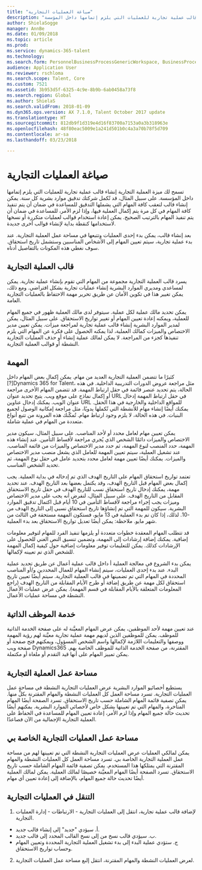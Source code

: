 ```yaml
---
title: "صياغة العمليات التجارية"
description: "تسمح لك ميزة العملية التجارية إنشاء قالب عملية تجارية للعمليات التي يلزم إتمامها داخل المؤسسة."
author: ShielaSogge
manager: AnnBe
ms.date: 01/09/2018
ms.topic: article
ms.prod: 
ms.service: dynamics-365-talent
ms.technology: 
ms.search.form: PersonnelBusinessProcessGenericWorkspace, BusinessProcessGenericTemplateListpage, BusinessProcessGenericMyTemplates, BusinessProcessGroupAssignment
audience: Application User
ms.reviewer: rschloma
ms.search.scope: Talent, Core
ms.custom: 7521
ms.assetid: 3b953d5f-6325-4c9e-8b9b-6ab0458a73f8
ms.search.region: Global
ms.author: ShielaS
ms.search.validFrom: 2018-01-09
ms.dyn365.ops.version: AX 7.1.0, Talent October 2017 update
ms.translationtype: HT
ms.sourcegitcommit: 812db9f1d319e4d16f83700a7153a0a3b318963e
ms.openlocfilehash: 48f80eac5009e1a241d501b0c4a3a70b78f5d709
ms.contentlocale: ar-sa
ms.lasthandoff: 03/23/2018

---
```

# <a name="formalize-business-processes"></a>صياغة العمليات التجارية
تسمح لك ميزة العملية التجارية إنشاء قالب عملية تجارية للعمليات التي يلزم إتمامها داخل المؤسسة. على سبيل المثال، قد تُكمل شركتك تدقيق موارد بشرية كل سنة. يمكن إنشاء قالب لتعقب كافة المهام التي يشملها التدقيق للمساعدة في ضمان أن يتم تنفيذ كافة المهام في كل مرة يتم إكمال العملية فيها، وإذا لزم الأمر، للمساعدة في ضمان أن يتم تنفيذ المهام بالترتيب الصحيح. يمكن إعادة استخدام قوالب لعمليات متكررة أو نسخها لاستخدامها كنقطة بداية لإنشاء قوالب أخرى جديدة.

بعد إنشاء قالب، يمكن بدء إحدى العمليات وتتبعها في مساحة عمل العملية التجارية.  عند بدء عملية تجارية، سيتم تعيين المهام إلى الأشخاص المناسبين وستشمل تاريخ استحقاق. سوف نغطي هذه المكونات بالتفاصيل أدناه.

## <a name="business-process-template"></a>قالب العملية التجارية
يسرد قالب العملية التجارية مجموعة من المهام التي تقوم بإنشاء عملية تجارية. يمكن لمساعدي ومديري الموارد البشرية إنشاء عمليات تجارية بشكل افتراضي.  ومع ذلك، يمكن تغيير هذا في تكوين الأمان عن طريق تحرير مهمة الاحتفاظ بالعمليات التجارية العامة.

يمكن تحديد مالك عملية لكل عملية.  سيتوفر لدى مالك العملية ظهور في جميع المهام للعملية، ويمكنه إعادة تعيين المهام أو تغيير تواريخ الاستحقاق.  على سبيل المثال، يمكن لمدير الموارد البشرية إنشاء قالب عملية تجارية لمراجعة ميزات.  يمكن تعيين مدير الاختصاص والميزات كمالك العملية، لذا يمكنه الحصول على فكرة عن المهام التي يلزم تنفيذها كجزء من المراجعة.  لا يمكن لمالك عملية إنشاء أو حذف العمليات التجارية النشطة أو قوالب العملية التجارية.

## <a name="task"></a>المهمة
كثيرًا ما تتضمن العملية التجارية العديد من مهام. يمكن إكمال بعض المهام داخل [?]Dynamics 365 for Talent، مثل مراجعة عروض الدورات التدريبية الداخلية. في هذه الحالة، يتم تحديد عنصر قائمة في حقل ارتباط المهمة. قد تتضمن المهام الأخرى مراجعة أو إكمال نماذج على موقع ويب. يتيح تحديد عنوان URL في حقل ارتباط المهمة إدخال عنوان الويب. يمكنك إدخال عناوين URL للمواقع الداخلية والخارجية في هذا الحقل. يمكنك أيضًا إنشاء مهام للأنشطة التي تُكملها يدويًا، مثل مراجعة إمكانية الوصول لجميع البنيات. في هذه الحالة، لا يلزم وجود ارتباط مهام. تُمكّنك هذه المرونة من تتبع أنواع متعددة من المهام في عملية شاملة.

يمكن تعيين مهام لعامل محدد أو لأحد المناصب. على سبيل المثال، سيكون مدير الاختصاص والميزات دائمًا الشخص الذي يُجري مراجعة لأقساط التأمين.   عند إنشاء هذه المهمة، حدد المنصب لنوع المهمة، ثم حدد مدير الاختصاص والميزات من قائمة المناصب. عند تشغيل العملية، سيتم تعيين المهمة للعامل الذي يشغل منصب مدير الاختصاص والميزات. يمكنك أيضًا تعيين مهمة لعامل محدد بتحديد عامل في حقل نوع المهمة، ثم تحديد الشخص المناسب.

تعتمد تواريخ استحقاق المهام على التاريخ الهدف الذي تم إدخاله في بداية العملية. يجب إكمال بعض المهام قبل التاريخ الهدف، وقد يكتمل بعضها بعد التاريخ الهدف.  عند تحديد مهمة، يمكنك إدخال تاريخ استحقاق نسب للتاريخ الهدف في حقل تاريخ الاستحقاق المقابل من التاريخ الهدف. على سبيل المثال، لنفرض أنه يجب على مدير الاختصاص وميزات يجب إجراء مراجعة لأقساط التأمين في 10 أيام قبل اكتمال تدقيق الموارد البشرية. سيكون للمهمة التي تم إنشاؤها تاريخ استحقاق نسبي إلى التاريخ الهدف من -10. لذلك، إذا كان تم بدء العملية في 13 مايو، فستكون المهمة مستحقة في الثالث من شهر مايو. ملاحظة: يمكن أيضًا تعديل تواريخ الاستحقاق بعد بدء العملية.

قد تتطلب المهام المعقدة خطوات متعددة أو يلزمها تنفيذ الفرد للمهام لتوفير معلومات إضافية. يمكنك إضافة إرشادات إلى المهمة، وتضمين تنسيق النص الغني للحصول على الإرشادات كذلك. يمكن للتعليمات توفير معلومات إضافية حول كيفية إكمال المهمة للشخص الذي تم تعيينه لإكمالها.

يمكن بدء الشروع في معالجة العملية أ داخل قالب عملية أعمال عن طريق تحديد عملية البدء.  عند بدء إحدى العمليات، سيتم إنشاء المهام للعمال المحددين و/أو المناصب المحددة في المهام التي تم تضمينها في قالب العملية التجارية. سيتم أيضًا تعيين تاريخ استحقاق لكل مهمة عن طريق إضافة أو طرح الأيام المقابلة من التاريخ الهدف (راجع المعلومات المتعلقة بالأيام المقابلة في قسم المهمة). يمكن عرض عمليات الأعمال النشطة في مساحة عمليات الأعمال. 

## <a name="employee-self-service"></a>خدمة الموظف الذاتية
عند تعيين مهمة لأحد الموظفين، يمكن عرض المهام المعيَّنة له على صفحة الخدمة الذاتية للموظف. يمكن للموظفين الذين لديهم مهمة عملية تجارية معيَّنة لهم رؤية المهمة ووصفها والتعليمات اللازمة لإكمالها واسم الشخص المسؤول، ويمكنهم فتح صفحة أو صفحة ويب Dynamics365 المقترنة، من صفحة الخدمة الذاتية للموظف الخاصة بهم. يمكن تمييز المهام على أنها قيد التقدم أو ملغاة أو مكتملة.

## <a name="business-process-workspace"></a>مساحة عمل العملية التجارية
يستطيع أخصائيو الموارد البشرية عرض العمليات التجارية النشطة في مساحة عمل العمليات التجارية. تسرد مساحة العمل كل العمليات النشطة والمهام المقترنة بكلٍّ منها. يمكن تصفية قائمة المهام الشاملة حسب تاريخ الاستحقاق. تسرد الصفحة أيضًا المهام المتأخرة، والمهام التي تم تعيينها بشكل خاص لأخصائي الموارد البشرية. يمكنهم أيضًا تحديث حالة جميع المهام وإذا لزم الأمر، إعادة تعيين المهام للمساعدة في الحفاظ على العملية التجارية الإجمالية من الآن فصاعدًا.

## <a name="my-business-processes-workspace"></a>مساحة عمل العمليات التجارية الخاصة بي
يمكن لمالكي العمليات عرض العمليات التجارية النشطة التي تم تعيينها لهم من مساحة عمل العملية التجارية الخاصة بي. تسرد مساحة العمل كل العمليات النشطة والمهام المقترنة التي يمتلكها هذا المستخدم.  يمكن تصفية قائمة المهام الشاملة حسب تاريخ الاستحقاق. تسرد الصفحة أيضًا المهام المعيَّنة خصيصًا لمالك العملية. يمكن لمالك العملية أيضًا تحديث حالة جميع المهام، بالإضافة إلى إعادة تعيين أي مهام.

## <a name="navigating-business-processes"></a>التنقل في العمليات التجارية
1.   لإضافة قالب عملية تجارية، انتقل إلى العمليات التجارية - الارتباطات - إدارة العمليات التجارية.
 - أ.   سيؤدي "جديد" إلى إنشاء قالب جديد.
 - ب.   سيؤدي قالب نسخ من إلى نسخ القالب المحدد إلى قالب جديد.
 - ج.   ستؤدي عملية البدء إلى بدء تشغيل العملية التجارية المحددة وتعيين المهام وحساب تواريخ الاستحقاق.  
2.  لعرض العمليات النشطة والمهام المقترنة، انتقل إلىع مساحة عمل العمليات التجارية.

